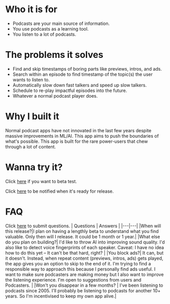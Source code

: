 # Who it is for
- Podcasts are your main source of information.
- You use podcasts as a learning tool.
- You listen to a lot of podcasts.

# The problems it solves
- Find and skip timestamps of boring parts like previews, intros, and ads.
- Search within an episode to find timestamp of the topic(s) the user wants to listen to.
- Automatically slow down fast talkers and speed up slow talkers. 
- Schedule to re-play impactful episodes into the future.
- Whatever a normal podcast player does.

# Why I built it
Normal podcast apps have not innovated in the last few years despite massive improvements in ML/AI. This app aims to push the boundaries of what's possible. This app is built for the rare power-users that chew through a lot of content.

# Wanna try it?

Click [here](https://forms.gle/aYynad7153YYX7Aw5) if you want to beta test.

Click [here](https://forms.gle/LHXSeeG4TZiszqH38) to be notified when it's ready for release.

# FAQ
Click [here](https://forms.gle/eW1TchfS8ubHsrL78) to submit questions.
| Questions | Answers |
|---|---|
|When will this release?|I plan on having a lengthly beta to understand what you find valuable. Only then will I release. It could be 1 month or 1 year.|
|What else do you plan on building?| I'd like to throw AI into improving sound quality. I'd also like to detect voice fingerprints of each speaker. Caveat: I have no idea how to do this yet – It can't be that hard, right? |
|You block ads?| It can, but it doesn't. Instead, when repeat content (previews, intros, ads) gets played, the app gives you an option to skip to the end of it. I'm trying to find a responsible way to approach this because I personally find ads useful. I want to make sure podcasters are making money but I also want to improve the listening experience. I'm open to suggestions from users and Podcasters. |
|Won't you disappear in a few months? | I've been listening to podcasts since 2005. I'll probably be listening to podcasts for another 10+ years. So I'm incentivised to keep my own app alive.|
